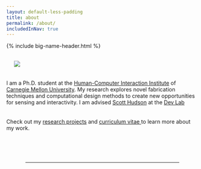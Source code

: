 ```yaml
---
layout: default-less-padding
title: about
permalink: /about/
includedInNav: true
---
```

{% include big-name-header.html %}

<br/>

<div class="post">
  <article class="post-content">
  <div class="col one right" style="padding: 20px; padding-top: 0px;">
	 <img class="three right round-corners" src="{{site.baseurl}}/img/self/me_440x440.jpg">
  </div>

  I am a Ph.D. student at the <a href="http://www.hcii.cmu.edu/" target="_blank">Human-Computer Interaction Institute</a> of <a href="http://www.cmu.edu/" target="_blank">Carnegie Mellon University</a>.
  My research explores novel fabrication techniques and computational design methods to create new opportunities for sensing and interactivity. I am advised <a href="http://www.cs.cmu.edu/~hudson/" target="_blank">Scott Hudson</a> at the <a href="https://github.com/cmu-devlab/" target="_blank">Dev Lab</a>  
	<br/>
  <br/>
  Check out my <a href="{{site.path_to_research}}" title="Research">research projects</a> and <a href="{{site.path_to_cv}}" target="_blank" title="Resume/CV">curriculum vitae </a> to learn more about my work.
	<br/>
	<br/>
	<br/>
  <br/>
  <br/>
	<hr style="width: 80%; margin: 0 auto;"/>
	<span class="contacticon center">
		<a class="fa-icon-highlight" href="mailto:{{site.email}}" title="Email">
      <i class="vert-middle fa fa-envelope-square"></i>
    </a>
		<a class="fa-icon-highlight" href="https://github.com/{{site.github_username}}" target="_blank" title="Github">
      <i class="vert-middle fa fa-github-square"></i>
    </a>
		<a class="fa-icon-highlight" href="{{site.path_to_cv}}" target="_blank" title="Resume/CV">
      <i id="cv-icon" class="vert-middle fa fa-file-text-o"></i>
    </a>
		<a class="fa-icon-highlight" href="https://www.linkedin.com/in/{{site.linkedin_username}}" target="_blank" title="LinkedIn">
      <i class="vert-middle fa fa-linkedin-square"></i>
    </a>
		<a class="fa-icon-highlight" href="https://twitter.com/{{site.twitter_username}}" target="_blank" title="Twitter">
      <i class="vert-middle fa fa-twitter-square"></i>
    </a>
	</span>
  </article>

</div>
